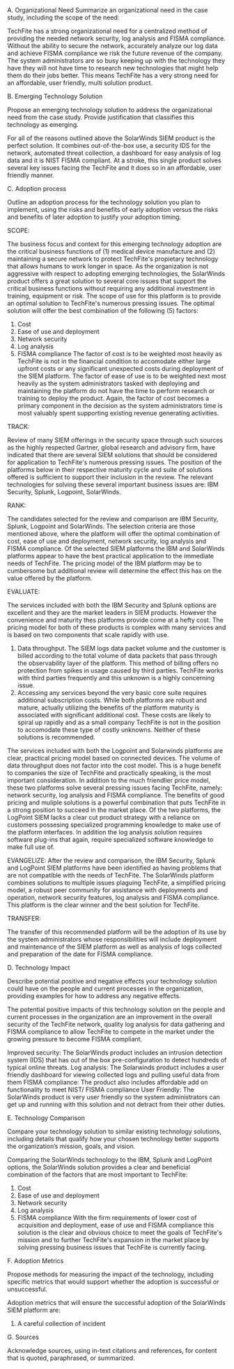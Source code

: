 
A. Organizational Need Summarize an organizational need in the case study, including the scope of the need:

TechFite has a strong organizational need for a centralized method of providing the needed network security, log analysis and FISMA compliance. Without the ability to secure the network, accurately analyze our log data and achieve FISMA compliance we risk the future revenue of the company. The system administrators are so busy keeping up with the technology they have they will not have time to research new technologies that might help them do their jobs better. This means TechFite has a very strong need for an affordable, user friendly, multi solution product.

B. Emerging Technology Solution

Propose an emerging technology solution to address the organizational need from the case study. Provide justification that classifies this technology as emerging. 

For all of the reasons outlined above the SolarWinds SIEM product is the perfect solution. It combines out-of-the-box use, a security IDS for the network, automated threat collection, a dashboard for easy analysis of log data and it is NIST FISMA compliant. At a stroke, this single product solves several key issues facing the TechFite and it does so in an affordable, user friendly manner.

C. Adoption process

Outline an adoption process for the technology solution you plan to implement, using the risks and benefits of early adoption versus the risks and benefits of later adoption to justify your adoption timing.

SCOPE: 

The business focus and context for this emerging technology adoption are the critical business functions of (1) medical device manufacture and (2) maintaining a secure network to protect TechFite's propietary technology that allows humans to work longer in space. 
As the organization is not aggressive with respect to adopting emerging technologies, the SolarWinds product offers a great solution to several core issues that support the critical business functions without requiring any additional investment in training, equipment or risk.
The scope of use for this platform is to provide an optimal solution to TechFite's numerous pressing issues. The optimal solution will offer the best combination of the following (5) factors:
1. Cost
2. Ease of use and deployment
3. Network security 
4. Log analysis
5. FISMA compliance
The factor of cost is to be weighted most heavily as TechFite is not in the financial condition to accomodate either large upfront costs or any significant unexpected costs during deployment of the SIEM platform.
The factor of ease of use is to be weighted next most heavily as the system administrators tasked with deploying and maintaining the platform do not have the time to perform research or training to deploy the product. Again, the factor of cost becomes a primary component in the decision as the system administrators time is most valuably spent supporting existing revenue generating activities.

TRACK: 

Review of many SIEM offerings in the security space through such sources as the highly respected Gartner, global research and advisory firm, have indicated that there are several SIEM solutions that should be considered for application to TechFite's numerous pressing issues.
The position of the platforms below in their respective maturity cycle and suite of solutions offered is sufficient to support their inclusion in the review. 
The relevant technologies for solving these several important business issues are: 
IBM Security, Splunk, Logpoint, SolarWinds. 

RANK:

The candidates selected for the review and comparison are IBM Security, Splunk, Logpoint and SolarWinds. The selection criteria are those mentioned above, where the platform will offer the optimal combination of cost, ease of use and deployment, network security, log analysis and FISMA compliance. 
Of the selected SIEM platforms the IBM and SolarWinds platforms appear to have the best practical application to the immediate needs of TechFite. The pricing model of the IBM platform may be to cumbersome but additional review will determine the effect this has on the value offered by the platform.

EVALUATE:

The services included with both the IBM Security and Splunk options are excellent and they are the market leaders in SIEM products. However the convenience and maturity thes platforms provide come at a hefty cost. The pricing model for both of these products is complex with many services and is based on two components that scale rapidly with use.
1. Data throughput. The SIEM logs data packet volume and the customer is billed according to the total volume of data packets that pass through the observability layer of the platform. This method of billing offers no protection from spikes in usage caused by third parties. TechFite works with third parties frequently and this unknown is a highly concerning issue.
2. Accessing any services beyond the very basic core suite requires additional subscription costs. While both platforms are robust and mature, actually utilizing the benefits of the platform maturity is associated with significant additional cost. These costs are likely to spiral up rapidly and as a small company TechFite is not in the position to accomodate these type of costly unknowns. Neither of these solutions is recommended.

The services included with both the Logpoint and Solarwinds platforms are clear, practical pricing model based on connected devices. The volume of data throughput does not factor into the cost model. This is a huge benefit to companies the size of TechFite and practically speaking, is the most important consideration. In addition to the much friendlier price model, these two platforms solve several pressing issues facing TechFite, namely: network security, log analysis and FISMA compliance. The benefits of good pricing and 
muliple solutions is a powerful combination that puts TechFite in a strong position to succeed in the market place. Of the two platforms, the LogPoint SIEM lacks a clear cut product strategy with a reliance on customers possesing specialized programming knowledge to make use of the platform interfaces. In addition the log analysis solution requires software plug-ins that again, require specialized software knowledge to make full use of. 


EVANGELIZE:
After the review and comparison, the IBM Security, Splunk and LogPoint SIEM platforms have been identified as having problems that are not compatible with the needs of TechFite. 
The SolarWinds platform combines solutions to multiple issues plaguing TechFite, a simplified pricing model, a robust peer community for assistance with deployments and operation, network security features, log analysis and FISMA compliance. This platform is the clear winner and the best solution for TechFite.


TRANSFER:

The transfer of this recommended platform will be the adoption of its use by the system administrators whose responsibilities will include deployment and maintenance of the SIEM platform as well as analysis of logs collected and preparation of the date for FISMA compliance.

D. Technology Impact

Describe potential positive and negative effects your technology solution could have on the people and current processes in the organization, providing examples for how to address any negative effects. 

The potential positive impacts of this technology solution on the people and current processes in the organization are an improvement in the overall security of the TechFite network, quality log analysis for data gathering and FISMA compliance to allow TechFite to compete in the market under the growing pressure to become FISMA compliant.

Improved security: The SolarWinds product includes an intrusion detection system (IDS) that has out of the box pre-configuration to detect hundreds of typical online threats.
Log analysis: The Solarwinds product includes a user friendly dashboard for viewing collected logs and pulling useful data from them
FISMA compliance: The product also includes affordable add on functionality to meet NIST/ FISMA compliance
User Friendly: The SolarWinds product is very user friendly so the system administrators can get up and running with this solution and not detract from their other duties.

E. Technology Comparison

Compare your technology solution to similar existing technology solutions, including details that qualify how your chosen technology better supports the organization’s mission, goals, and vision. 

Comparing the SolarWinds technology to the IBM, Splunk and LogPoint options, the SolarWinds solution provides a clear and beneficial combination of the factors that are most important to TechFite:
1. Cost
2. Ease of use and deployment
3. Network security 
4. Log analysis
5. FISMA compliance
With the firm requirements of lower cost of acquisition and deployment, ease of use and FISMA compliance this solution is the clear and obvious choice to meet the goals of TechFite's mission and to further TechFite's expansion in the market place by solving pressing business issues that TechFite is currently facing.

F. Adoption Metrics

Propose methods for measuring the impact of the technology, including specific metrics that would support whether the adoption is successful or unsuccessful. 

Adoption metrics that will ensure the successful adoption of the SolarWinds SIEM platform are:
1. A careful collection of incident 

G. Sources

Acknowledge sources, using in-text citations and references, for content that is quoted, paraphrased, or summarized. 

